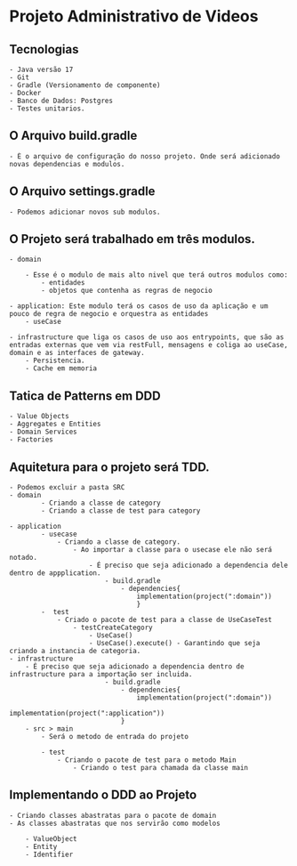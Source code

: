 # Projeto Administrativo de Videos

## Tecnologias

    - Java versão 17
    - Git
    - Gradle (Versionamento de componente)
    - Docker
    - Banco de Dados: Postgres
    - Testes unitarios.

## O Arquivo build.gradle

    - É o arquivo de configuração do nosso projeto. Onde será adicionado novas dependencias e modulos.

## O Arquivo settings.gradle

    - Podemos adicionar novos sub modulos.

## O Projeto será trabalhado em três modulos.

    - domain

        - Esse é o modulo de mais alto nivel que terá outros modulos como:
            - entidades
            - objetos que contenha as regras de negocio

    - application: Este modulo terá os casos de uso da aplicação e um pouco de regra de negocio e orquestra as entidades
        - useCase

    - infrastructure que liga os casos de uso aos entrypoints, que são as entradas externas que vem via restFull, mensagens e coliga ao useCase, domain e as interfaces de gateway.
        - Persistencia.
        - Cache em memoria

## Tatica de Patterns em DDD

    - Value Objects
    - Aggregates e Entities
    - Domain Services
    - Factories
    
## Aquitetura para o projeto será TDD.

    - Podemos excluir a pasta SRC
    - domain
            - Criando a classe de category
            - Criando a classe de test para category

    - application
            - usecase
                - Criando a classe de category.
                    - Ao importar a classe para o usecase ele não será notado.
                        - É preciso que seja adicionado a dependencia dele dentro de appplication.
                            - build.gradle
                                - dependencies{
                                    implementation(project(":domain"))
                                    }
            -  test
                - Criado o pacote de test para a classe de UseCaseTest
                    - testCreateCategory
                        - UseCase()
                        - UseCase().execute() - Garantindo que seja criando a instancia de categoria.
    - infrastructure
        - É preciso que seja adicionado a dependencia dentro de infrastructure para a importação ser incluida.
                            - build.gradle
                                - dependencies{
                                    implementation(project(":domain"))
                                    implementation(project(":application"))
                                }
        - src > main
            - Será o metodo de entrada do projeto

            - test
                - Criando o pacote de test para o metodo Main
                    - Criando o test para chamada da classe main

## Implementando o DDD ao Projeto

    - Criando classes abastratas para o pacote de domain
    - As classes abastratas que nos servirão como modelos

        - ValueObject
        - Entity
        - Identifier

